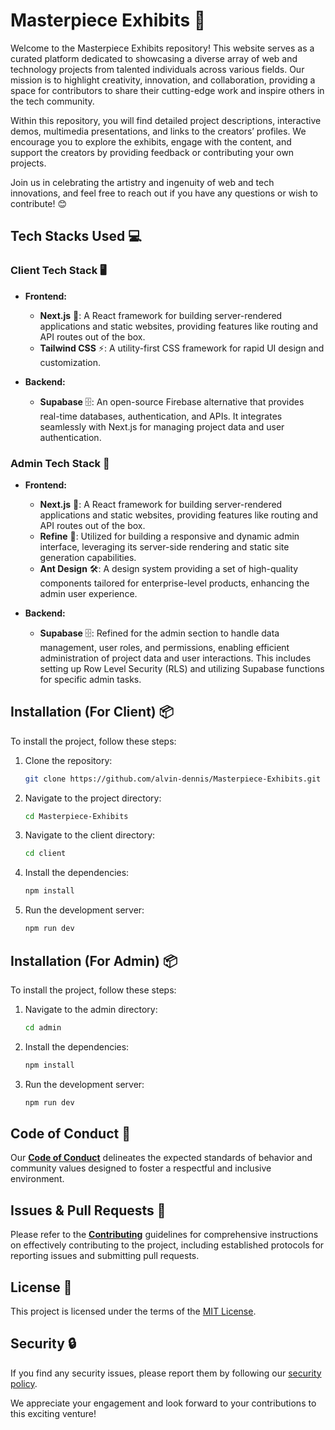 # Masterpiece Exhibits 🎨

Welcome to the Masterpiece Exhibits repository! This website serves as a curated platform dedicated to showcasing a diverse array of web and technology projects from talented individuals across various fields. Our mission is to highlight creativity, innovation, and collaboration, providing a space for contributors to share their cutting-edge work and inspire others in the tech community.

Within this repository, you will find detailed project descriptions, interactive demos, multimedia presentations, and links to the creators’ profiles. We encourage you to explore the exhibits, engage with the content, and support the creators by providing feedback or contributing your own projects.

Join us in celebrating the artistry and ingenuity of web and tech innovations, and feel free to reach out if you have any questions or wish to contribute! 😊

## Tech Stacks Used 💻

### Client Tech Stack 🖥️

- **Frontend:**
  - **Next.js** 🚀: A React framework for building server-rendered applications and static websites, providing features like routing and API routes out of the box.
  - **Tailwind CSS** ⚡: A utility-first CSS framework for rapid UI design and customization.

- **Backend:**
  - **Supabase** 🗄️: An open-source Firebase alternative that provides real-time databases, authentication, and APIs. It integrates seamlessly with Next.js for managing project data and user authentication.

### Admin Tech Stack 🔧

- **Frontend:**
  - **Next.js** 🚀: A React framework for building server-rendered applications and static websites, providing features like routing and API routes out of the box.
  - **Refine** 🚀: Utilized for building a responsive and dynamic admin interface, leveraging its server-side rendering and static site generation capabilities.
  - **Ant Design** 🛠️: A design system providing a set of high-quality components tailored for enterprise-level products, enhancing the admin user experience.

- **Backend:**
  - **Supabase** 🗄️: Refined for the admin section to handle data management, user roles, and permissions, enabling efficient administration of project data and user interactions. This includes setting up Row Level Security (RLS) and utilizing Supabase functions for specific admin tasks.

## Installation (For Client) 📦

To install the project, follow these steps:

1. Clone the repository:
    ```sh
    git clone https://github.com/alvin-dennis/Masterpiece-Exhibits.git
    ```
2. Navigate to the project directory:
    ```sh
    cd Masterpiece-Exhibits
    ```
3. Navigate to the client directory:
    ```sh
    cd client
    ```
4. Install the dependencies:
    ```sh
    npm install
    ```
5. Run the development server:
    ```sh
    npm run dev
    ```

## Installation (For Admin) 📦

To install the project, follow these steps:

1. Navigate to the admin directory:
    ```sh
    cd admin
    ```
2. Install the dependencies:
    ```sh
    npm install
    ```
3. Run the development server:
    ```sh
    npm run dev
    ```

## Code of Conduct 📜

Our **[Code of Conduct](./CODE_OF_CONDUCT.md)** delineates the expected standards of behavior and community values designed to foster a respectful and inclusive environment.

## Issues & Pull Requests 🔧

Please refer to the **[Contributing](./CONTRIBUTING.md)** guidelines for comprehensive instructions on effectively contributing to the project, including established protocols for reporting issues and submitting pull requests.

## License 📄

This project is licensed under the terms of the [MIT License](./LICENSE).

## Security 🔒

If you find any security issues, please report them by following our [security policy](./SECURITY.md).

We appreciate your engagement and look forward to your contributions to this exciting venture!
